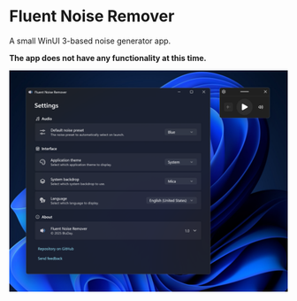 # Fluent Noise Remover

A small WinUI 3-based noise generator app.

**The app does not have any functionality at this time.**

![Screenshot 1](/screenshots/1.png?raw=true)
